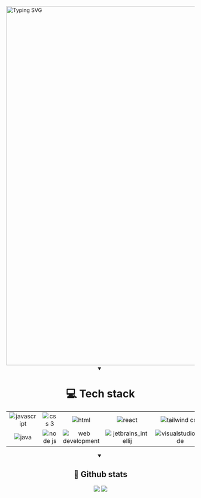 <!-- 
    Credit to DenverCoder1 for this readme-typing-svg
    https://github.com/denvercoder1/readme-typing-svg
-->
<img src="https://readme-typing-svg.demolab.com?font=JetBrains+Mono&duration=1000&pause=1000&color=F2F2F2&background=12121200&center=true&vCenter=true&width=435&lines=Ian+Sosa;Frontend+Web+Developer;Technical+Support+Specialist;UX/UI+Designer" alt="Typing SVG" style="width: 100vw"/>

<!-- 
    Credit to MikeCodesDotNET for this ColoredBadges
    https://github.com/MikeCodesDotNET/ColoredBadges/tree/master
-->
<details open align="center">
    <summary><h1>💻 Tech stack</h1></summary>
    <table align="center">
    <tr>
        <td align="center"><img src="https://github.com/user-attachments/assets/53ab7afa-67b4-451a-9d26-f3fd11307540" alt="javascript"></td>
        <td align="center"><img src="https://github.com/user-attachments/assets/82a816c3-31fa-4a4b-a62c-adf040d192da" alt="css 3"></td>
        <td align="center"><img src="https://github.com/user-attachments/assets/a180763d-3fca-4531-ad93-00590cfe2106" alt="html"></td>
        <td align="center"><img src="https://github.com/user-attachments/assets/90e30de2-0a78-4057-bfe6-35b9423cb80f" alt="react"></td>
        <td align="center"><img src="https://github.com/user-attachments/assets/9c888a98-c165-4c6f-84f3-baa87a479754" alt="tailwind css"></td>
    </tr>
    <tr>
        <td align="center"><img src="https://github.com/user-attachments/assets/6b627f8a-6f84-40e8-9611-6afb2aa8ec21" alt="java"></td>
        <td align="center"><img src="https://github.com/user-attachments/assets/dce6f5a7-8a5d-48bc-a0c3-844489b97c9e" alt="node js"></td>
        <td align="center"><img src="https://github.com/user-attachments/assets/8ba0de95-7e51-4f6d-bb93-bea0024eea77" alt="web development"></td>
        <td align="center"><img src="https://github.com/user-attachments/assets/8c6e46f5-be0e-4097-a8a9-2c23f14c3676" alt="jetbrains_intellij"></td>
        <td align="center"><img src="https://github.com/user-attachments/assets/e9f6ef3b-f5a7-4577-b46a-d6faef1d6571" alt="visualstudio_code"></td>
    </tr>
</table>
</details>

<!-- 
    Credit to Anuraghazra for this github-readme-stats
    https://github.com/anuraghazra/github-readme-stats
-->
<details open  align="center">
    <summary><h2>📜 Github stats</h2></summary>
    <div align="center">
        <img src="https://github-readme-stats.vercel.app/api/top-langs?username=sosaian&show_icons=true&locale=en&theme=highcontrast">
        <img src="https://github-readme-stats.vercel.app/api?username=sosaian&show_icons=true&locale=en&theme=highcontrast">
    </div>
</details>
